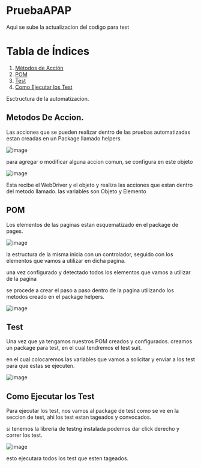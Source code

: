 # PruebaAPAP
Aqui se sube la actualizacion del codigo para test

# Tabla de Índices

1. [Métodos de Acción](#métodos-de-acción)
2. [POM](#POM)
3. [Test](#TEST)
4. [Como Ejecutar los Test](#Como-Ejecutar-los-Test)

Esctructura de la automatizacion.



## Metodos De Accion.

Las acciones que se pueden realizar dentro de las pruebas automatizadas estan creadas en un Package llamado helpers

![image](https://github.com/ZeravatLegna/PruebaAPAP/assets/146205659/273a8d5c-dd0f-4df2-a30a-b90ee87431c6)

para agregar o modificar alguna accion comun, se configura en este objeto 

![image](https://github.com/ZeravatLegna/PruebaAPAP/assets/146205659/547dfc6a-cf48-4005-814a-61f366c80784)

Esta recibe el WebDriver y el objeto y realiza las acciones que estan dentro del metodo llamado. 
las variables son 
Objeto y Elemento


## POM 

Los elementos de las paginas estan esquematizado en el package de pages. 

![image](https://github.com/ZeravatLegna/PruebaAPAP/assets/146205659/2dd128d4-ff38-4ad0-a83e-5f83f57eba89)

la estructura de la misma inicia con un controlador, seguido con los elementos que vamos a utilizar en dicha pagina.

una vez configurado y detectado todos los elementos que vamos a utilizar de la pagina 

se procede a crear el paso a paso dentro de la pagina utilizando los metodos creado en el package helpers.

![image](https://github.com/ZeravatLegna/PruebaAPAP/assets/146205659/d026ae38-460b-4407-be06-71d248b0faf2)


## Test 

Una vez que ya tengamos nuestros POM creados y configurados. creamos un package para test, en el cual tendremos el test suit.

en el cual colocaremos las variables que vamos a solicitar y enviar a los test para que estas se ejecuten. 

![image](https://github.com/ZeravatLegna/PruebaAPAP/assets/146205659/96de36b8-98ff-45e3-b704-ef6b9a0bdd5b)


## Como Ejecutar los Test

Para ejecutar los test, nos vamos al package de test como se ve en la seccion de test, ahi los test estan tageados y convocados. 

si tenemos la libreria de testng instalada podemos dar click derecho y correr los test. 

![image](https://github.com/ZeravatLegna/PruebaAPAP/assets/146205659/d20d0af8-a03d-4923-9f2b-5ffe78f47adc)

esto ejecutara todos los test que esten tageados.












